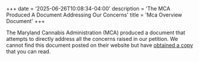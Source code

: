 +++
date = '2025-06-26T10:08:34-04:00'
description = 'The MCA Produced A Document Addressing Our Concerns'
title = 'Mca Overview Document'
+++

The Maryland Cannabis Administration (MCA) produced a document that attempts to directly address all the concerns raised in our petition.  We cannot find this document posted on their website but have [obtained a copy](/documents/MCA-Catonsville-Armory-Incubator-Project.pdf) that you can read.